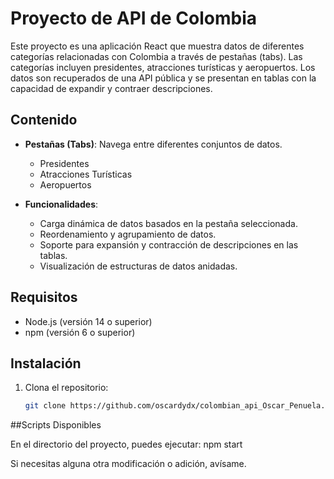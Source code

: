 # Proyecto de API de Colombia

Este proyecto es una aplicación React que muestra datos de diferentes categorías relacionadas con Colombia a través de pestañas (tabs). Las categorías incluyen presidentes, atracciones turísticas y aeropuertos. Los datos son recuperados de una API pública y se presentan en tablas con la capacidad de expandir y contraer descripciones.

## Contenido

- **Pestañas (Tabs)**: Navega entre diferentes conjuntos de datos.
  - Presidentes
  - Atracciones Turísticas
  - Aeropuertos

- **Funcionalidades**:
  - Carga dinámica de datos basados en la pestaña seleccionada.
  - Reordenamiento y agrupamiento de datos.
  - Soporte para expansión y contracción de descripciones en las tablas.
  - Visualización de estructuras de datos anidadas.

## Requisitos

- Node.js (versión 14 o superior)
- npm (versión 6 o superior)

## Instalación

1. Clona el repositorio:

   ```bash
   git clone https://github.com/oscardydx/colombian_api_Oscar_Penuela.git

##Scripts Disponibles

En el directorio del proyecto, puedes ejecutar:
npm start

Si necesitas alguna otra modificación o adición, avísame.
